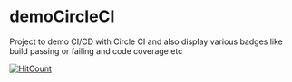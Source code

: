 # demoCircleCI

Project to demo CI/CD with Circle CI and also display various badges like build passing or failing and code coverage etc

[![HitCount](http://hits.dwyl.io/AadiMehta/demoCircleCI.svg)](http://hits.dwyl.io/AadiMehta/demoCircleCI)
